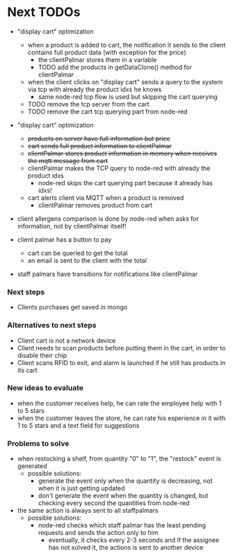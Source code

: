 # Next TODOs
* "display cart" optimization
  * when a product is added to cart, the notification it sends to the client contains full product data (with exception for the price)
    * the clientPalmar stores them in a variable
    * TODO add the products in getDataClone() method for clientPalmar
  * when the client clicks on "display cart" sends a query to the system via tcp with already the product idxs he knows
    * same node-red tcp flow is used but skipping the cart querying
  * TODO remove the tcp server from the cart
  * TODO remove the cart tcp querying part from node-red 

* "display cart" optimization
  * ~~products on server have full information but price~~
  * ~~cart sends full product information to clientPalmar~~
  * ~~clientPalmar stores product information in memory when receives the mqtt message from cart~~
  * clientPalmar makes the TCP query to node-red with already the product idxs
    * node-red skips the cart querying part because it already has idxs!
  * cart alerts client via MQTT when a product is removed
      * clientPalmar removes product from cart

* client allergens comparison is done by node-red when asks for information, not by clientPalmar itself!


* client palmar has a button to pay
  * cart can be queried to get the total
  * an email is sent to the client with the total

* staff palmars have transitions for notifications like clientPalmar

### Next steps
* Clients purchases get saved in mongo

### Alternatives to next steps
* Client cart is not a network device
* Client needs to scan products before putting them in the cart, in order to disable their 
  chip
* Client scans RFID to exit, and alarm is launched if he still has products in its cart

### New ideas to evaluate
  * when the customer receives help, he can rate the employee help with 1 to 5 stars
  * when the customer leaves the store, he can rate his experience in it with 1 to 5 
    stars and a text field for suggestions 

### Problems to solve
* when restocking a shelf, from quantity "0" to "1", the "restock" event is generated
  * possible solutions:
    * generate the event only when the quantity is decreasing, not when it is just getting updated
    * don't generate the event when the quantity is changed, but checking every second the quantities from node-red
* the same action is always sent to all staffpalmars
  * possible solutions:
    * node-red checks which staff palmar has the least pending requests and sends the 
      action only to him
      * eventually, it checks every 2-3 seconds and if the assignee has not solved it, 
        the actions is sent to another device
